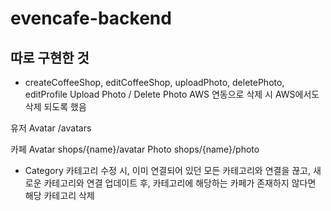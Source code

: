 # evencafe-backend

## 따로 구현한 것

- createCoffeeShop, editCoffeeShop, uploadPhoto, deletePhoto, editProfile
  Upload Photo / Delete Photo
  AWS 연동으로 삭제 시 AWS에서도 삭제 되도록 했음

유저 Avatar /avatars

카페
Avatar shops/{name}/avatar
Photo shops/{name}/photo

- Category
  카테고리 수정 시, 이미 연결되어 있던 모든 카테고리와 연결을 끊고, 새로운 카테고리와 연결
  업데이트 후, 카테고리에 해당하는 카페가 존재하지 않다면 해당 카테고리 삭제
